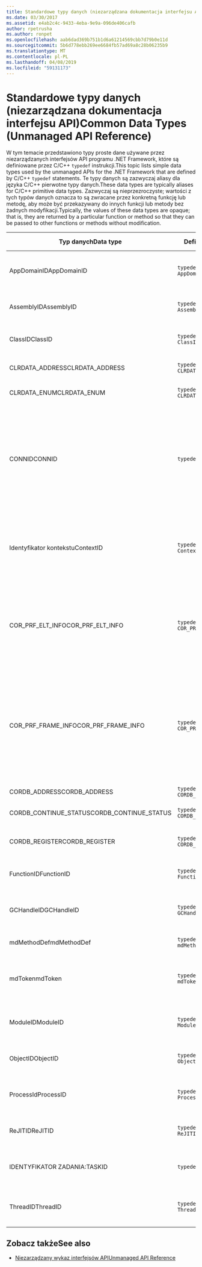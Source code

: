 ```yaml
---
title: Standardowe typy danych (niezarządzana dokumentacja interfejsu API)
ms.date: 03/30/2017
ms.assetid: e4ab2c4c-9433-4eba-9e9a-096de406cafb
author: rpetrusha
ms.author: ronpet
ms.openlocfilehash: aab6dad369b751b1d6a61214569cbb7d79b0e11d
ms.sourcegitcommit: 5b6d778ebb269ee6684fb57ad69a8c28b06235b9
ms.translationtype: MT
ms.contentlocale: pl-PL
ms.lasthandoff: 04/08/2019
ms.locfileid: "59131173"
---
```

# <a name="common-data-types-unmanaged-api-reference"></a><span data-ttu-id="56fb4-102">Standardowe typy danych (niezarządzana dokumentacja interfejsu API)</span><span class="sxs-lookup"><span data-stu-id="56fb4-102">Common Data Types (Unmanaged API Reference)</span></span>
<span data-ttu-id="56fb4-103">W tym temacie przedstawiono typy proste dane używane przez niezarządzanych interfejsów API programu .NET Framework, które są definiowane przez C/C++ `typedef` instrukcji.</span><span class="sxs-lookup"><span data-stu-id="56fb4-103">This topic lists simple data types used by the unmanaged APIs for the .NET Framework that are defined by C/C++ `typedef` statements.</span></span> <span data-ttu-id="56fb4-104">Te typy danych są zazwyczaj aliasy dla języka C/C++ pierwotne typy danych.</span><span class="sxs-lookup"><span data-stu-id="56fb4-104">These data types are typically aliases for C/C++ primitive data types.</span></span> <span data-ttu-id="56fb4-105">Zazwyczaj są nieprzezroczyste; wartości z tych typów danych oznacza to są zwracane przez konkretną funkcję lub metodę, aby może być przekazywany do innych funkcji lub metody bez żadnych modyfikacji.</span><span class="sxs-lookup"><span data-stu-id="56fb4-105">Typically, the values of these data types are opaque; that is, they are returned by a particular function or method so that they can be passed to other functions or methods without modification.</span></span>  
  
|<span data-ttu-id="56fb4-106">Typ danych</span><span class="sxs-lookup"><span data-stu-id="56fb4-106">Data type</span></span>|<span data-ttu-id="56fb4-107">Definicja</span><span class="sxs-lookup"><span data-stu-id="56fb4-107">Definition</span></span>|<span data-ttu-id="56fb4-108">Zdefiniowane w</span><span class="sxs-lookup"><span data-stu-id="56fb4-108">Defined in</span></span>|<span data-ttu-id="56fb4-109">Opis</span><span class="sxs-lookup"><span data-stu-id="56fb4-109">Description</span></span>|  
|---------------|----------------|----------------|-----------------|  
|<span data-ttu-id="56fb4-110">AppDomainID</span><span class="sxs-lookup"><span data-stu-id="56fb4-110">AppDomainID</span></span>|`typedef UINT_PTR AppDomainID;`|<span data-ttu-id="56fb4-111">corprof.h</span><span class="sxs-lookup"><span data-stu-id="56fb4-111">corprof.h</span></span>|<span data-ttu-id="56fb4-112">Identyfikator domeny aplikacji.</span><span class="sxs-lookup"><span data-stu-id="56fb4-112">The identifier of an application domain.</span></span>|  
|<span data-ttu-id="56fb4-113">AssemblyID</span><span class="sxs-lookup"><span data-stu-id="56fb4-113">AssemblyID</span></span>|`typedef UINT_PTR AssemblyID;`|<span data-ttu-id="56fb4-114">corprof.h</span><span class="sxs-lookup"><span data-stu-id="56fb4-114">corprof.h</span></span>|<span data-ttu-id="56fb4-115">Identyfikator zestawu.</span><span class="sxs-lookup"><span data-stu-id="56fb4-115">The identifier of an assembly.</span></span>|  
|<span data-ttu-id="56fb4-116">ClassID</span><span class="sxs-lookup"><span data-stu-id="56fb4-116">ClassID</span></span>|`typedef UINT_PTR ClassID;`|<span data-ttu-id="56fb4-117">corprof.h</span><span class="sxs-lookup"><span data-stu-id="56fb4-117">corprof.h</span></span>|<span data-ttu-id="56fb4-118">Identyfikator klasy zarządzanej.</span><span class="sxs-lookup"><span data-stu-id="56fb4-118">The identifier of a managed class.</span></span>|  
|<span data-ttu-id="56fb4-119">CLRDATA_ADDRESS</span><span class="sxs-lookup"><span data-stu-id="56fb4-119">CLRDATA_ADDRESS</span></span>|`typedef ULONG64 CLRDATA_ADDRESS;`|<span data-ttu-id="56fb4-120">clrdata.h</span><span class="sxs-lookup"><span data-stu-id="56fb4-120">clrdata.h</span></span>|<span data-ttu-id="56fb4-121">Adres pamięci 64-bitowych.</span><span class="sxs-lookup"><span data-stu-id="56fb4-121">A 64-bit memory address.</span></span>|
|<span data-ttu-id="56fb4-122">CLRDATA_ENUM</span><span class="sxs-lookup"><span data-stu-id="56fb4-122">CLRDATA_ENUM</span></span>|`typedef ULONG64 CLRDATA_ADDRESS;`|<span data-ttu-id="56fb4-123">Nie jest dostępna</span><span class="sxs-lookup"><span data-stu-id="56fb4-123">Not Available</span></span>|<span data-ttu-id="56fb4-124">Adres pamięci 64-bitowych.</span><span class="sxs-lookup"><span data-stu-id="56fb4-124">A 64-bit memory address.</span></span>|
|<span data-ttu-id="56fb4-125">CONNID</span><span class="sxs-lookup"><span data-stu-id="56fb4-125">CONNID</span></span>|`typedef DWORD CONNID;`|<span data-ttu-id="56fb4-126">cordebug.h, mscoree.h</span><span class="sxs-lookup"><span data-stu-id="56fb4-126">cordebug.h, mscoree.h</span></span>|<span data-ttu-id="56fb4-127">Identyfikator połączenia dla wątku, który jest podłączony do wystąpienia programu Microsoft SQL Server.</span><span class="sxs-lookup"><span data-stu-id="56fb4-127">The connection identifier for a thread that is connected to an instance of Microsoft SQL Server.</span></span>|  
|<span data-ttu-id="56fb4-128">Identyfikator kontekstu</span><span class="sxs-lookup"><span data-stu-id="56fb4-128">ContextID</span></span>|`typedef UINT_PTR ContextID;`|<span data-ttu-id="56fb4-129">corprof.h</span><span class="sxs-lookup"><span data-stu-id="56fb4-129">corprof.h</span></span>|<span data-ttu-id="56fb4-130">Identyfikator kontekstu skojarzonego z określonym wątków zarządzanych.</span><span class="sxs-lookup"><span data-stu-id="56fb4-130">The identifier of the context associated with a particular managed thread.</span></span>|  
|<span data-ttu-id="56fb4-131">COR_PRF_ELT_INFO</span><span class="sxs-lookup"><span data-stu-id="56fb4-131">COR_PRF_ELT_INFO</span></span>|`typedef UINT_PTR COR_PRF_ELT_INFO;`|<span data-ttu-id="56fb4-132">corprof.h</span><span class="sxs-lookup"><span data-stu-id="56fb4-132">corprof.h</span></span>|<span data-ttu-id="56fb4-133">Dojście nieprzezroczyste reprezentujący informacji na temat ramki określonego stosu.</span><span class="sxs-lookup"><span data-stu-id="56fb4-133">An opaque handle that represents information about a particular stack frame.</span></span>|  
|<span data-ttu-id="56fb4-134">COR_PRF_FRAME_INFO</span><span class="sxs-lookup"><span data-stu-id="56fb4-134">COR_PRF_FRAME_INFO</span></span>|`typedef UINT_PTR COR_PRF_FRAME_INFO;`|<span data-ttu-id="56fb4-135">corprof.h</span><span class="sxs-lookup"><span data-stu-id="56fb4-135">corprof.h</span></span>|<span data-ttu-id="56fb4-136">Nieprzezroczystego obsługiwać odwołujący się do ramki stosu.</span><span class="sxs-lookup"><span data-stu-id="56fb4-136">An opaque handle that points to a stack frame.</span></span> <span data-ttu-id="56fb4-137">Jest on prawidłowy tylko podczas wywołania zwrotnego, do którego jest przekazywany.</span><span class="sxs-lookup"><span data-stu-id="56fb4-137">It is valid only during the callback to which it is passed.</span></span>|  
|<span data-ttu-id="56fb4-138">CORDB_ADDRESS</span><span class="sxs-lookup"><span data-stu-id="56fb4-138">CORDB_ADDRESS</span></span>|`typedef ULONG64 CORDB_ADDRESS;`|<span data-ttu-id="56fb4-139">cordebug.h</span><span class="sxs-lookup"><span data-stu-id="56fb4-139">cordebug.h</span></span>|<span data-ttu-id="56fb4-140">Adres w pamięci.</span><span class="sxs-lookup"><span data-stu-id="56fb4-140">An address in memory.</span></span>|  
|<span data-ttu-id="56fb4-141">CORDB_CONTINUE_STATUS</span><span class="sxs-lookup"><span data-stu-id="56fb4-141">CORDB_CONTINUE_STATUS</span></span>|`typedef DWORD CORDB_CONTINUE_STATUS;`|<span data-ttu-id="56fb4-142">cordebug.h</span><span class="sxs-lookup"><span data-stu-id="56fb4-142">cordebug.h</span></span>|<span data-ttu-id="56fb4-143">Stan kontynuacji.</span><span class="sxs-lookup"><span data-stu-id="56fb4-143">The continuation status.</span></span>|  
|<span data-ttu-id="56fb4-144">CORDB_REGISTER</span><span class="sxs-lookup"><span data-stu-id="56fb4-144">CORDB_REGISTER</span></span>|`typedef ULONG64 CORDB_REGISTER;`|<span data-ttu-id="56fb4-145">cordebug.h</span><span class="sxs-lookup"><span data-stu-id="56fb4-145">cordebug.h</span></span>|<span data-ttu-id="56fb4-146">Wartość rejestru procesora CPU.</span><span class="sxs-lookup"><span data-stu-id="56fb4-146">The value of a CPU register.</span></span>|
|<span data-ttu-id="56fb4-147">FunctionID</span><span class="sxs-lookup"><span data-stu-id="56fb4-147">FunctionID</span></span>|`typedef UINT_PTR FunctionID;`|<span data-ttu-id="56fb4-148">corprof.h</span><span class="sxs-lookup"><span data-stu-id="56fb4-148">corprof.h</span></span>|<span data-ttu-id="56fb4-149">Identyfikator funkcji lub metody.</span><span class="sxs-lookup"><span data-stu-id="56fb4-149">The identifier of a function or method.</span></span>|  
|<span data-ttu-id="56fb4-150">GCHandleID</span><span class="sxs-lookup"><span data-stu-id="56fb4-150">GCHandleID</span></span>|`typedef UINT_PTR GCHandleID;`|<span data-ttu-id="56fb4-151">corprof.h</span><span class="sxs-lookup"><span data-stu-id="56fb4-151">corprof.h</span></span>|<span data-ttu-id="56fb4-152">Uchwyt kolekcji wyrzucania elementów.</span><span class="sxs-lookup"><span data-stu-id="56fb4-152">A garbage collection handle.</span></span>|  
|<span data-ttu-id="56fb4-153">mdMethodDef</span><span class="sxs-lookup"><span data-stu-id="56fb4-153">mdMethodDef</span></span>|`typedef mdToken mdMethodDef;`|<span data-ttu-id="56fb4-154">cordebug.h</span><span class="sxs-lookup"><span data-stu-id="56fb4-154">cordebug.h</span></span>|<span data-ttu-id="56fb4-155">Token definicję metody.</span><span class="sxs-lookup"><span data-stu-id="56fb4-155">A method definition token.</span></span>|
|<span data-ttu-id="56fb4-156">mdToken</span><span class="sxs-lookup"><span data-stu-id="56fb4-156">mdToken</span></span>|`typedef UINT32 mdToken;`|<span data-ttu-id="56fb4-157">corprof.h</span><span class="sxs-lookup"><span data-stu-id="56fb4-157">corprof.h</span></span>|<span data-ttu-id="56fb4-158">Token metadanych (wiersz w tabeli metadanych).</span><span class="sxs-lookup"><span data-stu-id="56fb4-158">A metadata token (a row in a metadata table).</span></span>|  
|<span data-ttu-id="56fb4-159">ModuleID</span><span class="sxs-lookup"><span data-stu-id="56fb4-159">ModuleID</span></span>|`typedef UINT_PTR ModuleID;`|<span data-ttu-id="56fb4-160">corprof.h</span><span class="sxs-lookup"><span data-stu-id="56fb4-160">corprof.h</span></span>|<span data-ttu-id="56fb4-161">Identyfikator modułu zestawu.</span><span class="sxs-lookup"><span data-stu-id="56fb4-161">The identifier of an assembly module.</span></span>|  
|<span data-ttu-id="56fb4-162">ObjectID</span><span class="sxs-lookup"><span data-stu-id="56fb4-162">ObjectID</span></span>|`typedef UINT_PTR ObjectID;`|<span data-ttu-id="56fb4-163">corprof.h</span><span class="sxs-lookup"><span data-stu-id="56fb4-163">corprof.h</span></span>|<span data-ttu-id="56fb4-164">Identyfikator obiektu.</span><span class="sxs-lookup"><span data-stu-id="56fb4-164">The identifier of an object.</span></span>|  
|<span data-ttu-id="56fb4-165">ProcessId</span><span class="sxs-lookup"><span data-stu-id="56fb4-165">ProcessID</span></span>|`typedef UINT_PTR ProcessID;`|<span data-ttu-id="56fb4-166">corprof.h</span><span class="sxs-lookup"><span data-stu-id="56fb4-166">corprof.h</span></span>|<span data-ttu-id="56fb4-167">Identyfikator procesu zarządzanego.</span><span class="sxs-lookup"><span data-stu-id="56fb4-167">The identifier of a managed process.</span></span>|  
|<span data-ttu-id="56fb4-168">ReJITID</span><span class="sxs-lookup"><span data-stu-id="56fb4-168">ReJITID</span></span>|`typedef UINT_PTR ReJITID;`|<span data-ttu-id="56fb4-169">corprof.h</span><span class="sxs-lookup"><span data-stu-id="56fb4-169">corprof.h</span></span>|<span data-ttu-id="56fb4-170">Identyfikator funkcji w trybie JIT.</span><span class="sxs-lookup"><span data-stu-id="56fb4-170">The identifier of a jitted function.</span></span>|  
|<span data-ttu-id="56fb4-171">IDENTYFIKATOR ZADANIA:</span><span class="sxs-lookup"><span data-stu-id="56fb4-171">TASKID</span></span>|`typedef UINT64 TASKID;`|<span data-ttu-id="56fb4-172">cordebug.h, mscoree.h</span><span class="sxs-lookup"><span data-stu-id="56fb4-172">cordebug.h, mscoree.h</span></span>|<span data-ttu-id="56fb4-173">Identyfikator [iclrtask —](../../../docs/framework/unmanaged-api/hosting/iclrtask-interface.md) wystąpienia.</span><span class="sxs-lookup"><span data-stu-id="56fb4-173">The identifier of an [ICLRTask](../../../docs/framework/unmanaged-api/hosting/iclrtask-interface.md) instance.</span></span>|  
|<span data-ttu-id="56fb4-174">ThreadID</span><span class="sxs-lookup"><span data-stu-id="56fb4-174">ThreadID</span></span>|`typedef UINT_PTR ThreadID;`|<span data-ttu-id="56fb4-175">corprof.h</span><span class="sxs-lookup"><span data-stu-id="56fb4-175">corprof.h</span></span>|<span data-ttu-id="56fb4-176">Identyfikator wątków zarządzanych.</span><span class="sxs-lookup"><span data-stu-id="56fb4-176">The identifier of a managed thread.</span></span>|  
  
## <a name="see-also"></a><span data-ttu-id="56fb4-177">Zobacz także</span><span class="sxs-lookup"><span data-stu-id="56fb4-177">See also</span></span>

- [<span data-ttu-id="56fb4-178">Niezarządzany wykaz interfejsów API</span><span class="sxs-lookup"><span data-stu-id="56fb4-178">Unmanaged API Reference</span></span>](../../../docs/framework/unmanaged-api/index.md)
